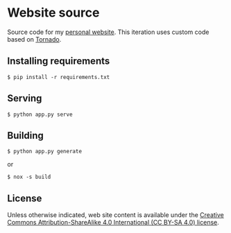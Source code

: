 # Website source

Source code for my [personal website](https://mike.depalatis.net). This
iteration uses custom code based on
[Tornado](https://github.com/tornadoweb/tornado).

## Installing requirements

```
$ pip install -r requirements.txt
```

## Serving

```
$ python app.py serve
```

## Building

```
$ python app.py generate
```

or

```
$ nox -s build
```

## License

Unless otherwise indicated, web site content is available under the [Creative
Commons Attribution-ShareAlike 4.0 International (CC BY-SA 4.0) license](https://creativecommons.org/licenses/by-sa/4.0/).
